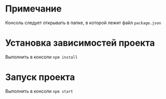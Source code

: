 # Примечание
Консоль следует открывать в папке, в которой лежит файл `package.json`  

# Установка зависимостей проекта
Выполнить в консоли `npm install`  

# Запуск проекта
Выполнить в консоли `npm start`  